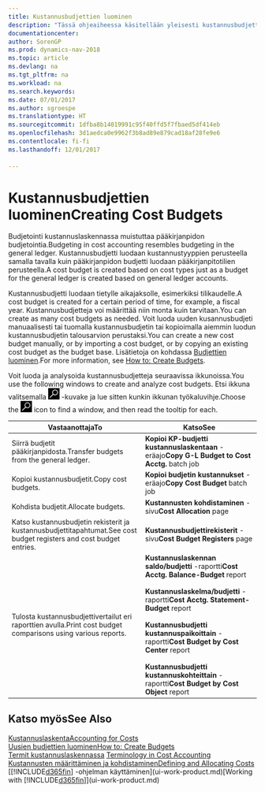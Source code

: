 ```yaml
---
title: Kustannusbudjettien luominen
description: "Tässä ohjeaiheessa käsitellään yleisesti kustannusbudjettien luontia ja analysointia."
documentationcenter: 
author: SorenGP
ms.prod: dynamics-nav-2018
ms.topic: article
ms.devlang: na
ms.tgt_pltfrm: na
ms.workload: na
ms.search.keywords: 
ms.date: 07/01/2017
ms.author: sgroespe
ms.translationtype: HT
ms.sourcegitcommit: 1dfba8b14019991c95f40ffd5f7fbaed5df414eb
ms.openlocfilehash: 3d1aedca0e9962f3b8ad89e879cad18af28fe9e6
ms.contentlocale: fi-fi
ms.lasthandoff: 12/01/2017

---
```

# <a name="creating-cost-budgets"></a><span data-ttu-id="2bf83-103">Kustannusbudjettien luominen</span><span class="sxs-lookup"><span data-stu-id="2bf83-103">Creating Cost Budgets</span></span>
<span data-ttu-id="2bf83-104">Budjetointi kustannuslaskennassa muistuttaa pääkirjanpidon budjetointia.</span><span class="sxs-lookup"><span data-stu-id="2bf83-104">Budgeting in cost accounting resembles budgeting in the general ledger.</span></span> <span data-ttu-id="2bf83-105">Kustannusbudjetti luodaan kustannustyyppien perusteella samalla tavalla kuin pääkirjanpidon budjetti  luodaan pääkirjanpitotilien perusteella.</span><span class="sxs-lookup"><span data-stu-id="2bf83-105">A cost budget is created based on cost types just as a budget for the general ledger is created based on general ledger accounts.</span></span>  

<span data-ttu-id="2bf83-106">Kustannusbudjetti luodaan tietylle aikajaksolle, esimerkiksi tilikaudelle.</span><span class="sxs-lookup"><span data-stu-id="2bf83-106">A cost budget is created for a certain period of time, for example, a fiscal year.</span></span> <span data-ttu-id="2bf83-107">Kustannusbudjetteja voi määrittää niin monta kuin tarvitaan.</span><span class="sxs-lookup"><span data-stu-id="2bf83-107">You can create as many cost budgets as needed.</span></span> <span data-ttu-id="2bf83-108">Voit luoda uuden kusannusbudjeti manuaalisesti tai tuomalla kustannusbudjetin tai kopioimalla aiemmin luodun kustannusbudjetin talousarvion perustaksi.</span><span class="sxs-lookup"><span data-stu-id="2bf83-108">You can create a new cost budget manually, or by importing a cost budget, or by copying an existing cost budget as the budget base.</span></span> <span data-ttu-id="2bf83-109">Lisätietoja on kohdassa [Budjettien luominen](finance-how-create-budgets.md).</span><span class="sxs-lookup"><span data-stu-id="2bf83-109">For more information, see [How to: Create Budgets](finance-how-create-budgets.md).</span></span>

<span data-ttu-id="2bf83-110">Voit luoda ja analysoida kustannusbudjetteja seuraavissa ikkunoissa.</span><span class="sxs-lookup"><span data-stu-id="2bf83-110">You use the following windows to create and analyze cost budgets.</span></span> <span data-ttu-id="2bf83-111">Etsi ikkuna valitsemalla ![Etsi sivu tai raportti](media/ui-search/search_small.png "Etsi sivu tai raportti -kuvake") -kuvake ja lue sitten kunkin ikkunan työkaluvihje.</span><span class="sxs-lookup"><span data-stu-id="2bf83-111">Choose the ![Search for Page or Report](media/ui-search/search_small.png "Search for Page or Report icon") icon to find a window, and then read the tooltip for each.</span></span>

|<span data-ttu-id="2bf83-112">Vastaanottaja</span><span class="sxs-lookup"><span data-stu-id="2bf83-112">To</span></span>|<span data-ttu-id="2bf83-113">Katso</span><span class="sxs-lookup"><span data-stu-id="2bf83-113">See</span></span>|  
|--------|---------|  
|<span data-ttu-id="2bf83-114">Siirrä budjetit pääkirjanpidosta.</span><span class="sxs-lookup"><span data-stu-id="2bf83-114">Transfer budgets from the general ledger.</span></span>|<span data-ttu-id="2bf83-115">**Kopioi KP-budjetti kustannuslaskentaan** -eräajo</span><span class="sxs-lookup"><span data-stu-id="2bf83-115">**Copy G-L Budget to Cost Acctg.** batch job</span></span>|  
|<span data-ttu-id="2bf83-116">Kopioi kustannusbudjetit.</span><span class="sxs-lookup"><span data-stu-id="2bf83-116">Copy cost budgets.</span></span>|<span data-ttu-id="2bf83-117">**Kopioi budjetin kustannukset** -eräajo</span><span class="sxs-lookup"><span data-stu-id="2bf83-117">**Copy Cost Budget** batch job</span></span>|  
|<span data-ttu-id="2bf83-118">Kohdista budjetit.</span><span class="sxs-lookup"><span data-stu-id="2bf83-118">Allocate budgets.</span></span>|<span data-ttu-id="2bf83-119">**Kustannusten kohdistaminen** -sivu</span><span class="sxs-lookup"><span data-stu-id="2bf83-119">**Cost Allocation** page</span></span>|  
|<span data-ttu-id="2bf83-120">Katso kustannusbudjetin rekisterit ja kustannusbudjettitapahtumat.</span><span class="sxs-lookup"><span data-stu-id="2bf83-120">See cost budget registers and cost budget entries.</span></span>|<span data-ttu-id="2bf83-121">**Kustannusbudjettirekisterit** -sivu</span><span class="sxs-lookup"><span data-stu-id="2bf83-121">**Cost Budget Registers** page</span></span>|  
|<span data-ttu-id="2bf83-122">Tulosta kustannusbudjettivertailut eri raporttien avulla.</span><span class="sxs-lookup"><span data-stu-id="2bf83-122">Print cost budget comparisons using various reports.</span></span>|<span data-ttu-id="2bf83-123">**Kustannuslaskennan saldo/budjetti** -raportti</span><span class="sxs-lookup"><span data-stu-id="2bf83-123">**Cost Acctg. Balance-Budget** report</span></span><br /><br /> <span data-ttu-id="2bf83-124">**Kustannuslaskelma/budjetti** -raportti</span><span class="sxs-lookup"><span data-stu-id="2bf83-124">**Cost Acctg. Statement-Budget** report</span></span><br /><br /> <span data-ttu-id="2bf83-125">**Kustannusbudjetti kustannuspaikoittain** -raportti</span><span class="sxs-lookup"><span data-stu-id="2bf83-125">**Cost Budget by Cost Center** report</span></span><br /><br /> <span data-ttu-id="2bf83-126">**Kustannusbudjetti kustannuskohteittain** -raportti</span><span class="sxs-lookup"><span data-stu-id="2bf83-126">**Cost Budget by Cost Object** report</span></span>|  

## <a name="see-also"></a><span data-ttu-id="2bf83-127">Katso myös</span><span class="sxs-lookup"><span data-stu-id="2bf83-127">See Also</span></span>  
[<span data-ttu-id="2bf83-128">Kustannuslaskenta</span><span class="sxs-lookup"><span data-stu-id="2bf83-128">Accounting for Costs</span></span>](finance-manage-cost-accounting.md)  
[<span data-ttu-id="2bf83-129">Uusien budjettien luominen</span><span class="sxs-lookup"><span data-stu-id="2bf83-129">How to: Create Budgets</span></span>](finance-how-create-budgets.md)  
<span data-ttu-id="2bf83-130">[Termit kustannuslaskennassa](finance-terminology-in-cost-accounting.md) </span><span class="sxs-lookup"><span data-stu-id="2bf83-130">[Terminology in Cost Accounting](finance-terminology-in-cost-accounting.md) </span></span>  
[<span data-ttu-id="2bf83-131">Kustannusten määrittäminen ja kohdistaminen</span><span class="sxs-lookup"><span data-stu-id="2bf83-131">Defining and Allocating Costs</span></span>](finance-define-and-allocate-costs.md)  
<span data-ttu-id="2bf83-132">[[!INCLUDE[d365fin](includes/d365fin_md.md)] -ohjelman käyttäminen](ui-work-product.md)</span><span class="sxs-lookup"><span data-stu-id="2bf83-132">[Working with [!INCLUDE[d365fin](includes/d365fin_md.md)]](ui-work-product.md)</span></span>

